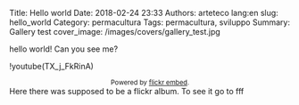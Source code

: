 Title: Hello world
Date: 2018-02-24 23:33
Authors: arteteco
lang:en
slug: hello_world
Category: permacultura
Tags: permacultura, sviluppo
Summary: Gallery test
cover_image: /images/covers/gallery_test.jpg


hello world! Can you see me?

!youtube(TX_j_FkRinA)


<div id="flickrembed_64"></div><div style="position:absolute; top:-70px; display:block; text-align:center; z-index:-1;"><a rel="nofollow"  href=""></a></div><script src='https://flickrembed.com/embed_v2.js.rand.php?container=flickrembed_64&source=flickr&layout=responsive&input=133149782@N07&sort=0&by=user&theme=compact_left&scale=fill&limit=10&skin=default-light&autoplay=true'></script><small style="display: block; text-align: center; margin: 0 auto;">Powered by <a href="https://flickrembed.com">flickr embed</a>.</small><noscript> Here there was supposed to be a flickr album. To see it go to fff</noscript>
